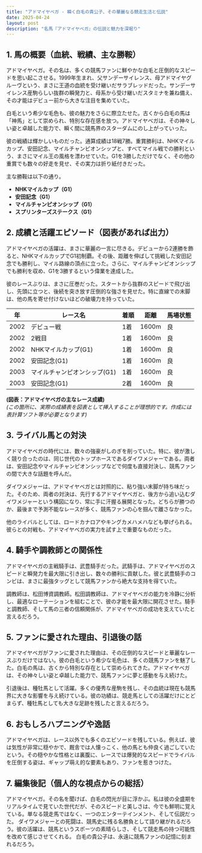 ```yaml
---
title: "アドマイヤベガ - 瞬く白毛の貴公子、その華麗なる競走生活と伝説"
date: 2025-04-24
layout: post
description: "名馬『アドマイヤベガ』の伝説と魅力を深堀り"
---
```


## 1. 馬の概要（血統、戦績、主な勝鞍）

アドマイヤベガ。その名は、多くの競馬ファンに鮮やかな白毛と圧倒的なスピードを思い起こさせる。1999年生まれ、父サンデーサイレンス、母アドマイヤグルーヴという、まさに王道の血統を受け継いだサラブレッドだった。サンデーサイレンス産駒らしい抜群の瞬発力と、母系から受け継いだスタミナを兼ね備え、その才能はデビュー前から大きな注目を集めていた。

白毛という希少な毛色も、彼の魅力をさらに際立たせた。古くから白毛の馬は「神馬」として崇められ、特別な存在感を放つ。アドマイヤベガは、その神々しい姿と卓越した能力で、瞬く間に競馬界のスターダムにのし上がっていった。

彼の戦績は輝かしいものだった。通算成績は18戦7勝。重賞勝利は、NHKマイルカップ、安田記念、マイルチャンピオンシップと、すべてマイル戦での勝利という、まさにマイル王の風格を漂わせていた。G1を3勝しただけでなく、その他の重賞でも数々の好走を見せ、その実力は折り紙付きだった。

主な勝鞍は以下の通り。

* **NHKマイルカップ（G1）**
* **安田記念（G1）**
* **マイルチャンピオンシップ（G1）**
* **スプリンターズステークス（G1）**


## 2. 成績と活躍エピソード（図表があれば出力）

アドマイヤベガの活躍は、まさに華麗の一言に尽きる。デビューから2連勝を飾ると、NHKマイルカップでG1初制覇。その後、距離を伸ばして挑戦した安田記念でも勝利し、マイル路線の頂点に立った。さらに、マイルチャンピオンシップでも勝利を収め、G1を3勝するという偉業を達成した。

彼のレースぶりは、まさに圧巻だった。スタートから抜群のスピードで飛び出し、先頭に立つと、後続を突き放す圧倒的な強さを見せた。特に直線での末脚は、他の馬を寄せ付けないほどの破壊力を持っていた。

| 年 | レース名           | 着順 | 距離 | 馬場状態 |
|---|--------------------|-----|------|----------|
| 2002 | デビュー戦         | 1着 | 1600m | 良        |
| 2002 | 2戦目             | 1着 | 1600m | 良        |
| 2002 | NHKマイルカップ(G1) | 1着 | 1600m | 良        |
| 2002 | 安田記念(G1)       | 1着 | 1600m | 良        |
| 2003 | マイルチャンピオンシップ(G1) | 1着 | 1600m | 良        |
| 2003 | 安田記念(G1)       | 2着 | 1600m | 良        |


**(図表：アドマイヤベガの主なレース成績)**  
*(この箇所に、実際の成績表を図表として挿入することが理想的です。作成には表計算ソフト等が必要となります)*


## 3. ライバル馬との対決

アドマイヤベガの時代には、数々の強豪がしのぎを削っていた。特に、彼が激しく競り合ったのは、同じ世代のトップホースであるダイワメジャーである。両者は、安田記念やマイルチャンピオンシップなどで何度も直接対決し、競馬ファンの間で大きな話題を呼んだ。

ダイワメジャーは、アドマイヤベガとは対照的に、粘り強い末脚が持ち味だった。そのため、両者の対決は、先行するアドマイヤベガと、後方から追い込むダイワメジャーという構図になり、常に手に汗握る展開となった。どちらが勝つのか、最後まで予測不能なレースが多く、競馬ファンの心を掴んで離さなかった。

他のライバルとしては、ロードカナロアやキングカメハメハなども挙げられる。彼らとの対戦も、アドマイヤベガの実力を試す上で重要なものだった。


## 4. 騎手や調教師との関係性

アドマイヤベガの主戦騎手は、武豊騎手だった。武騎手は、アドマイヤベガのスピードと瞬発力を最大限に引き出し、数々の勝利に貢献した。彼と武豊騎手のコンビは、まさに最強タッグとして競馬ファンから絶大な支持を得ていた。

調教師は、松田博資調教師。松田調教師は、アドマイヤベガの能力を冷静に分析し、最適なローテーションを組むことで、彼の才能を最大限に開花させた。騎手と調教師、そして馬の三者の信頼関係が、アドマイヤベガの成功を支えていたと言えるだろう。


## 5. ファンに愛された理由、引退後の話

アドマイヤベガがファンに愛された理由は、その圧倒的なスピードと華麗なレースぶりだけではない。彼の白毛という希少な毛色は、多くの競馬ファンを魅了した。白毛の馬は、古くから特別な存在として崇められてきた。アドマイヤベガは、その神々しい姿と卓越した能力で、競馬ファンに夢と感動を与え続けた。

引退後は、種牡馬として活躍。多くの優秀な産駒を残し、その血統は現在も競馬界に大きな影響を与え続けている。彼の功績は、競走馬としての活躍だけにとどまらず、種牡馬としても大きな足跡を残したと言えるだろう。


## 6. おもしろハプニングや逸話

アドマイヤベガは、レース以外でも多くのエピソードを残している。例えば、彼は気性が非常に穏やかで、厩舎では人懐っこく、他の馬とも仲良く過ごしていたという。その穏やかな性格とは裏腹に、レースでは爆発的なスピードでライバルを圧倒する姿は、ギャップ萌え的な要素もあり、ファンを惹きつけた。


## 7. 編集後記（個人的な視点からの総括）

アドマイヤベガ。その名を聞けば、白毛の閃光が目に浮かぶ。私は彼の全盛期をリアルタイムで見ていた世代だが、そのスピードと美しさは、今でも鮮明に覚えている。単なる競走馬ではなく、一つのエンターテインメント、そして伝説だった。  ダイワメジャーとの死闘は、競馬史に残る名勝負として語り継がれるだろう。彼の活躍は、競馬というスポーツの素晴らしさ、そして競走馬の持つ可能性を改めて感じさせてくれる。  白毛の貴公子は、永遠に競馬ファンの記憶に刻まれるだろう。
